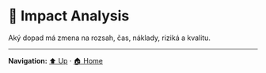# 📐 Impact Analysis

Aký dopad má zmena na rozsah, čas, náklady, riziká a kvalitu.

---
**Navigation:** [⬆️ Up](./index.template.md) · [🏠 Home](../index.template.md)
